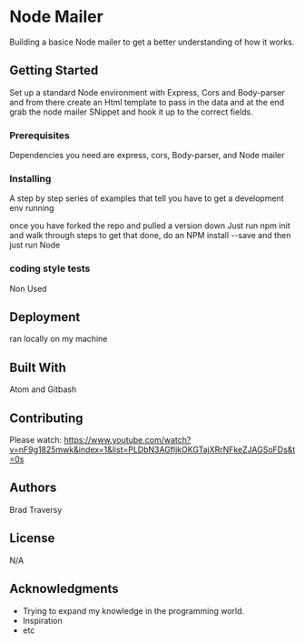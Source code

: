 # Node Mailer

Building a basice Node mailer to get a better understanding of how it works.

## Getting Started

Set up a standard Node environment with Express, Cors and Body-parser and from there create an Html template to pass in the data and 
at the end grab the node mailer SNippet and hook it up to the correct fields.

### Prerequisites

Dependencies you need are express, cors, Body-parser, and Node mailer



### Installing

A step by step series of examples that tell you have to get a development env running

once you have forked the repo and pulled a version down Just run npm init and walk through steps to get that done, 
do an NPM install --save and then just run Node

###  coding style tests

Non Used

## Deployment

ran locally on my machine 

## Built With
Atom and Gitbash

## Contributing

Please watch: https://www.youtube.com/watch?v=nF9g1825mwk&index=1&list=PLDbN3AGfljkOKGTajXRrNFkeZJAGSoFDs&t=0s

## Authors

Brad Traversy

## License

N/A

## Acknowledgments

* Trying to expand my knowledge in the programming world.
* Inspiration
* etc
